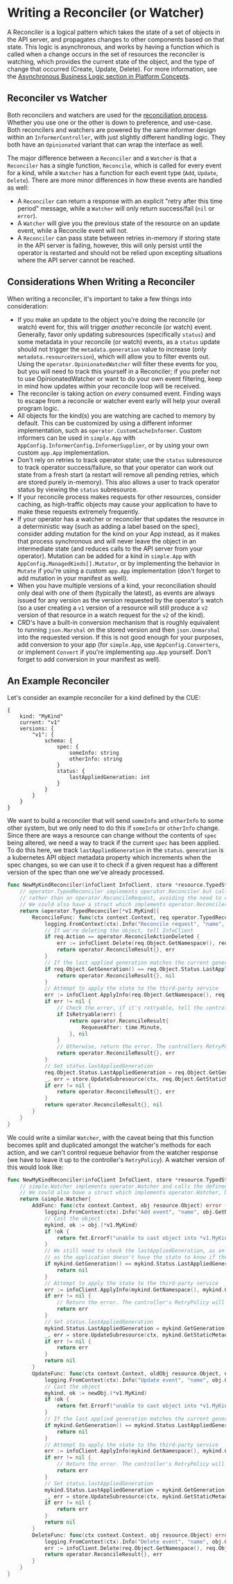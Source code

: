 # Writing a Reconciler (or Watcher)

A Reconciler is a logical pattern which takes the state of a set of objects in the API server, and propagates changes to other components based on that state. 
This logic is asynchronous, and works by having a function which is called when a change occurs in the set of resources the reconciler is watching, 
which provides the current state of the object, and the type of change that occurred (Create, Update, Delete). 
For more information, see the [Asynchronous Business Logic section in Platform Concepts](application-design/platform-concepts.md#asynchronous-business-logic).

## Reconciler vs Watcher

Both reconcilers and watchers are used for the [reconciliation process](./application-design/platform-concepts.md#asynchronous-business-logic). 
Whether you use one or the other is down to preference, and use-case. 
Both reconcilers and watchers are powered by the same informer design within an `InformerController`, with just slightly different handling logic. 
They both have an `Opinionated` variant that can wrap the interface as well.

The major difference between a `Reconciler` and a `Watcher` is that a `Reconciler` has a single function, `Reconcile`, which is called for every event for a kind, while a `Watcher` has a function for each event type (`Add`, `Update`, `Delete`). There are more minor differences in how these events are handled as well:
* A `Reconciler` can return a response with an explicit "retry after this time period" message, while a `Watcher` will only return success/fail (`nil` or `error`).
* A `Watcher` will give you the previous state of the resource on an update event, while a Reconcile event will not.
* A `Reconciler` can pass state between retries in-memory if storing state in the API server is failing, however, this will only persist until the operator is restarted and should not be relied upon excepting situations where the API server cannot be reached.

## Considerations When Writing a Reconciler

When writing a reconciler, it's important to take a few things into consideration:
* If you make an update to the object you're doing the reconcile (or watch) event for, this will trigger _another_ reconcile (or watch) event. Generally, favor only updating subresources (specifically `status`) and some metadata in your reconcile (or watch) events, as a `status` update should not trigger the `metadata.generation` value to increase (only `metadata.resourceVersion`), which will allow you to filter events out. Using the `operator.OpinionatedWatcher` will filter these events for you, but you will need to track this yourself in a Reconciler; if you prefer not to use OpinionatedWatcher or want to do your own event filtering, keep in mind how updates within your reconcile loop will be received.
* The reconciler is taking action on _every_ consumed event. Finding ways to escape from a reconcile or watcher event early will help your overall program logic.
* All objects for the kind(s) you are watching are cached to memory by default. This can be customized by using a different informer implementation, such as `operator.CustomCacheInformer`. Custom informers can be used in `simple.App` with `AppConfig.InformerConfig.InformerSupplier`, or by using your own custom `app.App` implementation.
* Don't rely on retries to track operator state; use the `status` subresource to track operator success/failure, so that your operator can work out state from a fresh start (a restart will remove all pending retries, which are stored purely in-memory). This also allows a user to track operator status by viewing the `status` subresource.
* If your reconcile process makes requests for other resources, consider caching, as high-traffic objects may cause your application to have to make these requests extremely frequently.
* If your operator has a watcher or reconciler that updates the resource in a deterministic way (such as adding a label based on the spec), consider adding mutation for the kind on your App instead, as it makes that process synchronous and will never leave the object in an intermediate state (and reduces calls to the API server from your operator). Mutation can be added for a kind in `simple.App` with `AppConfig.ManagedKinds[].Mutator`, or by implementing the behavior in `Mutate` if you're using a custom `app.App` implementation (don't forget to add mutation in your manifest as well).
* When you have multiple versions of a kind, your reconciliation should only deal with one of them (typically the latest), as events are always issued for any version as the version requested by the operator's watch (so a user creating a `v1` version of a resource will still produce a `v2` version of that resource in a watch request for the `v2` of the kind).
* CRD's have a built-in conversion mechanism that is roughly equivalent to running `json.Marshal` on the stored version and then `json.Unmarshal` into the requested version. If this is not good enough for your purposes, add conversion to your app (for `simple.App`, use `AppConfig.Converters`, or implement `Convert` if you're implementing `app.App` yourself. Don't forget to add conversion in your manifest as well).

## An Example Reconciler

Let's consider an example reconciler for a kind defined by the CUE:
```cue
{
	kind: "MyKind"
	current: "v1"
	versions: {
		"v1": {
			schema: {
				spec: {
					someInfo: string
					otherInfo: string
				}
				status: {
					lastAppliedGeneration: int
				}
			}
		}
	}
}
```
We want to build a reconciler that will send `someInfo` and `otherInfo` to some other system, but we only need to do this if `someInfo` or `otherInfo` change. 
Since there are ways a resource can change without the contents of `spec` being altered, we need a way to track if the current `spec` has been applied. 
To do this here, we track `lastAppliedGeneration` in the `status`. `generation` is a kubernetes API object metadata property which increments when the spec changes, 
so we can use it to check if a given request has a different version of the spec than one we've already processed. 
```go
func NewMyKindReconciler(infoClient InfoClient, store *resource.TypedStore[*v1.MyKind]) operator.Reconciler {
	// operator.TypedReconciler implements operator.Reconciler but calls ReconcilerFunc with an operator.TypedReeconcileRequest 
	// rather than an operator.ReconcileRequest, avoiding the need to cast resource.Object into our go type. 
	// We could also have a struct which implements operator.Reconciler, but this is easier for simple things.
	return &operator.TypedReconciler[*v1.MyKind]{ 
		ReconcileFunc: func(ctx context.Context, req operator.TypedReconcileRequest[*v1.MyKind]) (operator.ReconcileResult, error) {
			logging.FromContext(ctx).Info("Reconcile request", "name", req.Object.GetName(), "action", operator.ResourceActionFromReconcile(req.Action), "generation", req.Object.GetGeneration())
			// If we're deleting the object, tell InfoClient
			if req.Action == operator.ReconcileActionDeleted {
				err := infoClient.Delete(req.Object.GetNamespace(), req.Object.GetName())
				return operator.ReconcileResult{}, err
			}
			// If the last applied generation matches the current generation of the resource, we can ignore this reconcile request
			if req.Object.GetGeneration() == req.Object.Status.LastAppliedGeneration {
				return operator.ReconcileResult{}, nil
			}
			// Attempt to apply the state to the third-party service
			err := infoClient.ApplyInfo(req.Object.GetNamespace(), req.Object.GetName(), req.Object.Spec.SomeInfo, req.Object.Spec.OtherInfo)
			if err != nil {
				// Check the error, if it's retryable, tell the controller to try again in a bit
				if IsRetryable(err) {
					return operator.ReconcileResult{
						RequeueAfter: time.Minute,
					}, nil
				}
				// Otherwise, return the error. The controllers RetryPolicy will dictate if it should be retried, and after how long
				return operator.ReconcileResult{}, err
			}
			// Set status.lastAppliedGeneration
			req.Object.Status.LastAppliedGeneration = req.Object.GetGeneration()
			_, err = store.UpdateSubresource(ctx, req.Object.GetStaticMetadata().Identifier(), resource.SubresourceStatus, req.Object)
			if err != nil {
				return operator.ReconcileResult{}, err
			}
			return operator.ReconcileResult{}, nil
		}
	}   
}
```
We could write a similar `Watcher`, with the caveat being that this function becomes split and duplicated amongst the watcher's methods for each action, 
and we can't control requeue behavior from the watcher response (we have to leave it up to the controller's `RetryPolicy`). 
A watcher version of this would look like:
```go
func NewMyKindReconciler(infoClient InfoClient, store *resource.TypedStore[*v1.MyKind]) operator.Reconciler {
	// simple.Watcher implements operator.Watcher and calls the defined functions for each event. 
	// We could also have a struct which implements operator.Watcher, but this is easier for simple things.
	return &simple.Watcher{ 
		AddFunc: func(ctx context.Context, obj resource.Object) error {
			logging.FromContext(ctx).Info("Add event", "name", obj.GetName(), "action", "add", "generation", obj.GetGeneration())
			// Cast the object
			mykind, ok := obj.(*v1.MyKind)
			if !ok {
				return fmt.Errorf("unable to cast object into *v1.MyKind")
			}
			// We still need to check the lastAppliedGeneration, as an add event can be called on operator startup, 
			// as the application doesn't have the state to know if the resource already existed.
			if mykind.GetGeneration() == mykind.Status.LastAppliedGeneration {
				return nil
			}
			// Attempt to apply the state to the third-party service
			err := infoClient.ApplyInfo(mykind.GetNamespace(), mykind.GetName(), mykind.Spec.SomeInfo, mykind.Spec.OtherInfo)
			if err != nil {
				// Return the error. The controller's RetryPolicy will dictate if it should be retried, and after how long
				return err
			}
			// Set status.lastAppliedGeneration
			mykind.Status.LastAppliedGeneration = mykind.GetGeneration()
			_, err = store.UpdateSubresource(ctx, mykind.GetStaticMetadata().Identifier(), resource.SubresourceStatus, mykind)
			if err != nil {
				return err
			}
			return nil
		}
		UpdateFunc: func(ctx context.Context, oldObj resource.Object, newObj resource.Object) error {
			logging.FromContext(ctx).Info("Update event", "name", obj.GetName(), "action", "update", "generation", obj.GetGeneration())
			// Cast the object
			mykind, ok := newObj.(*v1.MyKind)
			if !ok {
				return fmt.Errorf("unable to cast object into *v1.MyKind")
			}
			// If the last applied generation matches the current generation of the resource, we can ignore this update
			if mykind.GetGeneration() == mykind.Status.LastAppliedGeneration {
				return nil
			}
			// Attempt to apply the state to the third-party service
			err := infoClient.ApplyInfo(mykind.GetNamespace(), mykind.GetName(), mykind.Spec.SomeInfo, mykind.Spec.OtherInfo)
			if err != nil {
				// Return the error. The controller's RetryPolicy will dictate if it should be retried, and after how long
				return err
			}
			// Set status.lastAppliedGeneration
			mykind.Status.LastAppliedGeneration = mykind.GetGeneration()
			_, err = store.UpdateSubresource(ctx, mykind.GetStaticMetadata().Identifier(), resource.SubresourceStatus, mykind)
			if err != nil {
				return err
			}
			return nil
		}
		DeleteFunc: func(ctx context.Context, obj resource.Object) error {
			logging.FromContext(ctx).Info("Delete event", "name", obj.GetName(), "action", "delete", "generation", obj.GetGeneration())
			err := infoClient.Delete(req.Object.GetNamespace(), req.Object.GetName())
			return operator.ReconcileResult{}, err
		}
	}   
}
```
